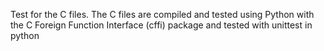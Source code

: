 Test for the C files.  The C files are compiled and tested using Python with the C Foreign Function Interface (cffi) package and tested with unittest in python
